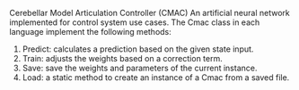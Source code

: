 Cerebellar Model Articulation Controller (CMAC)
An artificial neural network implemented for control system use cases. 
The Cmac class in each language implement the following methods:
1. Predict: calculates a prediction based on the given state input.
2. Train: adjusts the weights based on a correction term.
3. Save: save the weights and parameters of the current instance.
4. Load: a static method to create an instance of a Cmac from a saved file.

 
